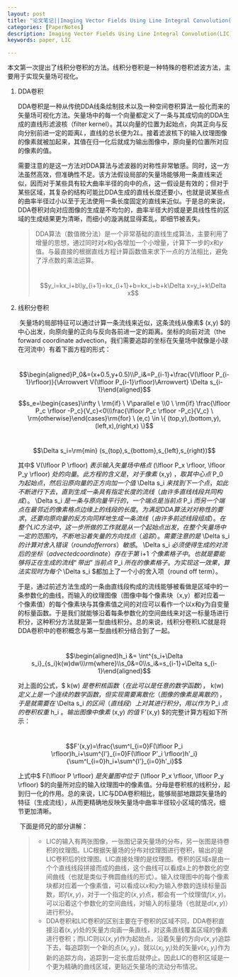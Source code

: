 ```yaml
---
layout: post
title: "论文笔记||Imaging Vector Fields Using Line Integral Convolution(LIC)"
categories: [PaperNotes]
description: Imaging Vector Fields Using Line Integral Convolution(LIC)
keywords: paper, LIC

---
```


​	本文第一次提出了线积分卷积的方法。线积分卷积是一种特殊的卷积滤波方法，主要用于实现矢量场可视化。

1. DDA卷积

   ​	DDA卷积是一种从传统DDA线条绘制技术以及一种空间卷积算法一般化而来的矢量场可视化方法。矢量场中的每一个向量都定义了一条与其成切向的DDA生成的直线形滤波核（filter kernel）。其以向量的位置为起始点，向其正向与反向分别前进一定的距离$L$，直线的总长便为$2L$。接着滤波核下的输入纹理图像的像素就被加起来，其值在归一化后就成为输出图像中，原向量的位置所对应的像素的值。

   ​    需要注意的是这一方法对DDA算法与滤波器的对称性非常敏感。同时，这一方法虽然高效，但准确性不足。该方法假设局部的矢量场能够用一条直线来近似，因而对于某些具有较大曲率半径的向中的点，这一假设是有效的；但对于某些区域，其复杂的结构可能比DDA生成的直线长度还要小，也就是说某些点的曲率半径过小以至于无法使用一条长度固定的直线来近似。于是总的来说，DDA卷积对向对应图像的生成是不均匀的，曲率半径大的或是更具线性性的区域的生成结果更为清晰，而细小的漩涡就显得紊乱，即细节被丢失。

   > DDA算法（数值微分法）是一个非常基础的直线生成算法，主要利用了增量的思想，通过同时对$x$和$y$各增加一个小增量，计算下一步的$x$和$y$值。与最直接的根据直线方程计算函数值来求下一点的方法相比，避免了浮点数的乘法运算。
   >
   > ​     $$y_i=kx_i+b\\y_{i+1}=kx_{i+1}+b=kx_i+b+k\Delta x=y_i+k\Delta x$$

2. 线积分卷积

   ​	矢量场的局部特征可以通过计算一条流线来近似，这条流线从像素$ (x,y) $的中心出发，向原向量的正向与反向各前进一定的距离。坐标的向前对流（the forward coordinate advection，我们需要追踪的坐标在矢量场中就像是小球在河流中）有着下面方程的形式：

   ​	$$\begin{aligned}P_0&=(x+0.5,y+0.5)\\P_i&=P_{i-1}+\frac{V(\lfloor P_{i-1}\rfloor)}{\Arrowvert V(\lfloor P_{i-1}\rfloor)\Arrowvert} \Delta s_{i-1}\end{aligned}$$

   $$s_e=\begin{cases}\infty \ \rm{if} \ V\parallel e \\0 \ \rm{if} \frac{\lfloor P_c \rfloor -P_c}{V_c}<0\\\frac{\lfloor P_c \rfloor -P_c}{V_c} \ \rm{otherwise}\end{cases}\rm{for} \ (e,c) \in \{ (top,y),(bottom,y),(left,x),(right,x) \}$$

   ​	$$\Delta s_i=\rm{min} (s_{top},s_{bottom},s_{left},s_{right})$$

   其中$ V(\lfloor P \rfloor) $表示输入矢量场中格点$ (\lfloor P_x \rfloor, \lfloor P_y \rfloor) $处的向量。此方程的含义是，对于像素$ (x,y) $，取其中心点$ P_0 $为起始点，然后沿原向量的正方向加一个值$ \Delta s_i $来找到下一个点，如此不断进行下去，直到生成一条具有指定长度的流线（由许多直线线段共同构成）。$ \Delta s_i $是一条与原向量平行的，一个端点是当前点$ P_i $而另一个端点在最邻近的像素格点边缘上的线段的长度。为满足DDA算法对对称性的要求，还要向原向量的反方向同样地生成一条流线（由许多前述线段组成）。在整个LIC方法中，这一步所做的工作就是从一个起始点出发，在整个矢量场中一定的范围内，不断地沿着矢量的方向找点（追踪）。需要注意的是$ \Delta s_i $的计算对舍入错误（round off errors）敏感。$ \Delta s_i $必须使得生成的对流后的坐标（advected coordinate）存在于第$ i+1 $个像素格子中。也就是要能够将正在生成的流线“带出”当前点$ P_i $所在的像素格子。为实现这一效果，算法实现时为每个$ \Delta s_i $都加上了一个小的舍入项（round off term）。

   ​    于是，通过前述方法生成的一条由直线段构成的流线能够被看做是区域中的一条参数化的曲线，而输入的纹理图像（图像中每个像素块（x,y）都对应着一个像素值）的每个像素块与其像素值之间的对应可以看作一个以x和y为自变量的标量函数。于是我们就能够沿着每条参数化的空间曲线来对这一标量场进行积分，这种积分方法就是第一型曲线积分。总的来说，线积分卷积LIC就是将DDA卷积中的卷积概念与第一型曲线积分结合到了一起。

   ​	$$\begin{aligned}h_i &= \int^{s_i+\Delta s_i}_{s_i}k(w)dw\\\rm{where}\\s_0&=0\\s_i&=s_{i-1}+\Delta s_{i-1}\end{aligned}$$

   对上面的公式，$ k(w) $是卷积核函数（在此可以是任意的数学函数），$ k(w) $定义上是一个连续的数学函数，但实现需要离散化（图像的像素是离散的），于是就需要在$ \Delta s_i $的区间（直线段）上对其进行积分，用以作为$ P_i $点的卷积权重$ h_i $。输出图像中像素$ (x,y) $的值$ F'(x,y) $的完整计算方程如下所示：

   ​	$$F'(x,y)=\frac{\sum^l_{i=0}F(\lfloor P_i \rfloor)h_i+\sum^{l'}_{i=0}F(\lfloor P'_i \rfloor)h'_i}{\sum^l_{i=0}h_i+\sum^{l'}_{i=0}h'_i}$$

   上式中$ F(\lfloor P \rfloor) $是矢量图中位于$ (\lfloor P_x \rfloor, \lfloor P_y \rfloor) $的向量所对应的输入纹理图中的像素值。分母是卷积核的线积分，起到归一化的作用。总的来说，LIC与DDA卷积相比，能够局部地跟踪矢量场的特征（生成流线），从而更精确地反映矢量场中曲率半径较小区域的情况，细节更加清晰。

   ​	下面是师兄的部分讲解：

   > - LIC的输入有两张图像，一张图记录矢量场的分布，另一张图是待卷积的纹理图。LIC根据矢量场的分布对纹理图进行卷积，输出的是LIC卷积后的纹理图。LIC直接处理的是纹理图。卷积的区域$s$是由一个个直线线段拼接而成的曲线，这个曲线可以看成$s$上的参数化的空间曲线（也就是类似于椭圆曲线的形式）。输入纹理图中的每个像素块都对应着一个像素值，可以看成以$x$和$y$为输入参数的连续标量函数，即$f(x,y)$，对于一个指定的$(x,y)$点，都会有一个纹理值$f(x,y)$。可以沿着这个参数化的空间曲线，对输入的标量场（也就是$d(x,y)$）进行积分。
   > - DDA卷积和LIC卷积的区别主要在于卷积的区域不同，DDA卷积直接沿着$(x,y)$处的矢量方向画一条直线，对这条直线覆盖区域的像素进行卷积；而LIC则以$(x,y)$作为起始点，沿着矢量的方向$v(x,y)$追踪下去，每追踪到一个新的点$(x_i,y_i)$，就以$(x_i,y_i)$处的矢量$v(x_i,y_i)$作为新的追踪方向，追踪到一定长度后就停止。因此LIC的卷积区域是一个更为精确的曲线区域，更贴近矢量场的流动分布情况。
